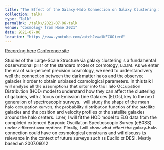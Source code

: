 ```yaml
---
title: "The Effect of the Galaxy-Halo Connection on Galaxy Clustering in the Advent of Stage-IV Experiments"
collection: talks
type: "Talk"
permalink: /talks/2021-07-06-talk
venue: "Cosmology from Home 2021"
date: 2021-07-06
location: "https://www.youtube.com/watch?v=aUKFCOOier0"
---
```


[Recording here](https://www.youtube.com/watch?v=aUKFCOOier0)
[Conference site](https://www.cosmologyfromhome.com/)

Studies of the Large-Scale Structure via galaxy clustering is a fundamental observational pillar of the standard model of cosmology, LCDM. As we enter the era of sub-percent precision cosmology, we need to understand very well the connection between the dark matter halos and the observed galaxies ir order to obtain unbiased cosmological parameters. In this talk I will analyse all the assumptions that enter into the Halo Occupation Distribution (HOD) model to understand how they can affect the clustering of galaxies, with a focus on Emission Line Galaxies (ELGs), key to the next generation of spectroscopic surveys. I will study the shape of the mean halo occupation curves, the probability distribution function of the satellite galaxies and the position and velocity profiles of the satellite galaxies around the halo centers. Later, I will fit the HOD model to ELG data from the completed extended Baryonic Oscillation Spectroscopic Survey (eBOSS) under different assumptions. Finally, I will show what effect the galaxy-halo connection could have on cosmological constrains and will discuss its relevance in the context of future surveys such as Euclid or DESI. 
Mostly based on 2007.09012
